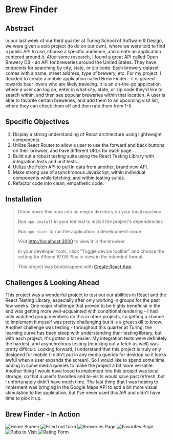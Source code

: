 # Brew Finder 

## Abstract 

In our last week of our third quarter at Turing School of Software & Design, we were given a solo project (to do on our own), where we were told to find a public API to use, choose a specific audience, and create an application centered around it. After some research, I found a great API called Open Brewery DB - an API for breweries around the United States. They have endpoints for searching by city, state, or zip code. Each brewery dataset comes with a name, street address, type of brewery, etc. For my project, I decided to create a mobile application called Brew Finder - it is geared towards beer lovers who are likely traveling. It is an on-the-go application where a user can log on, enter in what city, state, or zip code they'd like to search within, and then see popular breweries within that location. A user is able to favorite certain breweries, and add them to an upcoming visit list, where they can check them off and then rate them from 1-5. 

## Specific Objectives

1. Display a strong understanding of React architecture using lightweight components. 
2. Utilize React Router to allow a user to use the forward and back buttons on their browser, and have different URLs for each page. 
3. Build out a robust testing suite using the React Testing Library with integration tests and unit tests. 
4. Utilize the Fetch API to pull in data from another, brand new API. 
5. Make strong use of asynchronous JavaScript, within individual components while fetching, and within testing suites. 
6. Refactor code into clean, empathetic code. 

## Installation

> Clone down this repo into an empty directory on your local machine
>
> Run `npm install` in your teminal to install the project's dependencies
>
> Run `npm start` to run the application in development mode
>
> Visit [http://localhost:3000](http://localhost:3000) to view it in the browser
>
> In your developer tools, click "Toggle device toolbar" and choose the setting for iPhone 6/7/8 Plus to view in the intended format
>
> This project was bootstrapped with [Create React App](https://github.com/facebook/create-react-app).

## Challenges & Looking Ahead

This project was a wonderful project to test out our abilities in React and the React Testing Library, especially after only working in groups for the past few weeks. One major challenge that proved to be highly beneficial in the end was getting more well-acquainted with conditional rendering - I had only watched group members do this in other projects, so getting a chance to implement it myself was pretty challenging but it is a great skill to know. Another challenge was testing - throughout this quarter at Turing, the learning curve has been steep with understanding their testing library, but with each project, it's gotten a bit easier. My integration tests were definitely the hardest, and asynchronous testing (mocking out a fetch as well) was pretty difficult. Looking forward, I understand that this project is truly only designed for mobile (I didn't put in any media queries for desktop so it looks awful when a user expands the screen). So I would like to spend some time adding in some media queries to make the project a bit more versatile. Another thing I would have loved to implement into this project was local storage, so that a user's favorites and to-visits would save past refresh, but I unfortunately didn't have much time. The last thing that I was hoping to implement was bringing in the Google Maps API to add a bit more visual stimulation to the application, but I've never used this API and didn't have time to pick it up. 

## Brew Finder - In Action 

![Home Screen](https://i.imgur.com/HgtqBkP.png)
![Filled out form](https://i.imgur.com/W4gZeji.png)
![Breweries Page](https://i.imgur.com/uBdoFsF.png)
![Favorites Page](https://i.imgur.com/OxwOhVf.png)
![Pubs to Visit](https://i.imgur.com/J7rUya2.png)
![Rating Form](https://i.imgur.com/RY1vFmu.png)
